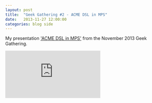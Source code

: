 ```yaml
---
layout: post
title:  "Geek Gathering #2 - ACME DSL in MPS"
date:   2013-11-27 12:00:00
categories: blog side
---
```


My presentation ['ACME DSL in MPS'](https://docs.google.com/presentation/d/1fVZKSu_fKXx_XlLCSVBrx8UTCvGDd3Ew3ber5XeuNfA/edit?usp=sharing) from the November 2013 Geek Gathering.

<iframe src="https://docs.google.com/presentation/d/1fVZKSu_fKXx_XlLCSVBrx8UTCvGDd3Ew3ber5XeuNfA/embed?start=false&loop=false&delayms=3000" frameborder="0" allowfullscreen="true" mozallowfullscreen="true" webkitallowfullscreen="true"></iframe>
